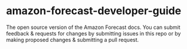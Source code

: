 # amazon-forecast-developer-guide
The open source version of the Amazon Forecast docs. You can submit feedback &amp; requests for changes by submitting issues in this repo or by making proposed changes &amp; submitting a pull request.
